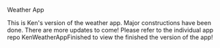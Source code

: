 Weather App

This is Ken's version of the weather app. Major constructions have been done. There are more updates to come! Please refer to the individual app repo KenWeatherAppFinished to view the finished the version of the app!
